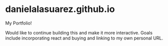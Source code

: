 # danielalasuarez.github.io

My Portfolio!

Would like to continue building this and make it more interactive. Goals include incorporating react and buying and linking to my own personal URL.
